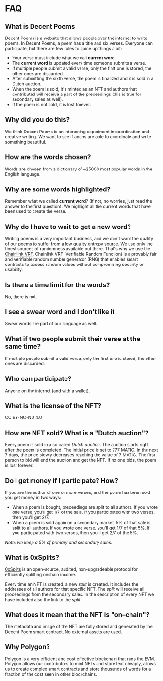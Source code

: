 # FAQ

## What is Decent Poems

Decent Poems is a website that allows people over the internet to write poems. In Decent Poems, a poem has a title and six verses. Everyone can participate, but there are few rules to spice up things a bit:

- Your verse must include what we call **current word**.
- The **current word** is updated every time someone submits a verse.
- If multiple people submit a valid verse, only the first one is stored, the other ones are discarded.
- After submitting the sixth verse, the poem is finalized and it is sold in a Dutch auction.
- When the poem is sold, it's minted as an NFT and authors that contributed will receive a part of the preceedings (this is true for secondary sales as well).
- If the poem is not sold, it is lost forever.


## Why did you do this?

We think Decent Poems is an interesting experiment in coordination and creative writing. We want to see if anons are able to coordinate and write something beautiful.

## How are the words chosen?

Words are chosen from a dictionary of ~25000 most popular words in the English language.

## Why are some words highlighted?

Remember what we called **current word**? (If not, no worries, just read the answer to the first question). We highlight all the current words that have been used to create the verse.

## Why do I have to wait to get a new word?

Writing poems is a very important business, and we don't want the quality of our poems to suffer from a low quality entropy source. We use only the finest sources of randomness available out there. That's why we use the [Chainlink VRF](https://docs.chain.link/docs/chainlink-vrf/). Chainlink VRF (Verifiable Random Function) is a provably fair and verifiable random number generator (RNG) that enables smart contracts to access random values without compromising security or usability.

## Is there a time limit for the words?

No, there is not.

## I see a swear word and I don't like it

Swear words are part of our language as well.

## What if two people submit their verse at the same time?

If multiple people submit a valid verse, only the first one is stored, the other ones are discarded.

## Who can participate?

Anyone on the internet (and with a wallet).

## What is the license of the NFT?

CC BY-NC-ND 4.0

## How are NFT sold? What is a "Dutch auction"?

Every poem is sold in a so called *Dutch auction*. The auction starts right after the poem is completed. The initial price is set to 777 MATIC. In the next 7 days, the price slowly decreases reaching the value of 7 MATIC. The first person to bid will end the auction and get the NFT. If no one bids, the poem is lost forever.

## Do I get money if I participate? How?

If you are the author of one or more verses, and the pome has been sold you get money in two ways:

- When a poem is bought, preceedings are split to all authors. If you wrote one verse, you'll get 1/7 of the sale. If you participated with two verses, then you'll get 2/7.
- When a poem is sold again on a secondary market, 5% of that sale is split to all authors. If you wrote one verse, you'll get 1/7 of that 5%. If you participated with two verses, then you'll get 2/7 of the 5%.

*Note: we keep a 5% of primary and secondary sales.*

## What is 0xSplits?

[0xSplits](https://www.0xsplits.xyz/) is an open-source, audited, non-upgradeable protocol for efficiently splitting onchain income.

Every time an NFT is created, a new *split* is created. It includes the addresses of all authors for that specific NFT. The *split* will receive all proceedings from the secondary sales. In the description of every NFT we have included also the link to the *split*.

## What does it mean that the NFT is "on–chain"?

The metadata and image of the NFT are fully stored and generated by the Decent Poem smart contract. No external assets are used.

## Why Polygon?

Polygon is a very efficient and cost effective blockchain that runs the EVM. Polygon allows our contributors to mint NFTs and store text cheaply, allows us to create complex smart contracts and store thousands of words for a fraction of the cost seen in other blockchains.